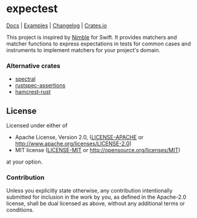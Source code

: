
# expectest

[Docs](https://docs.rs/expectest/) | [Examples](/tests) | [Changelog](CHANGELOG.md) | 
[Crates.io](https://crates.io/crates/expectest)

This project is inspired by [Nimble](https://github.com/Quick/Nimble) for Swift. It provides matchers and matcher 
functions to express expectations in tests for common cases and instruments to implement matchers for your project's
domain.

### Alternative crates
- [spectral](https://github.com/cfrancia/spectral)
- [rustspec-assertions](https://github.com/uorbe001/rustspec-assertions)
- [hamcrest-rust](https://github.com/carllerche/hamcrest-rust)

## License

Licensed under either of

 * Apache License, Version 2.0, ([LICENSE-APACHE](LICENSE-APACHE) or http://www.apache.org/licenses/LICENSE-2.0)
 * MIT license ([LICENSE-MIT](LICENSE-MIT) or http://opensource.org/licenses/MIT)

at your option.

### Contribution

Unless you explicitly state otherwise, any contribution intentionally
submitted for inclusion in the work by you, as defined in the Apache-2.0
license, shall be dual licensed as above, without any additional terms or
conditions.
